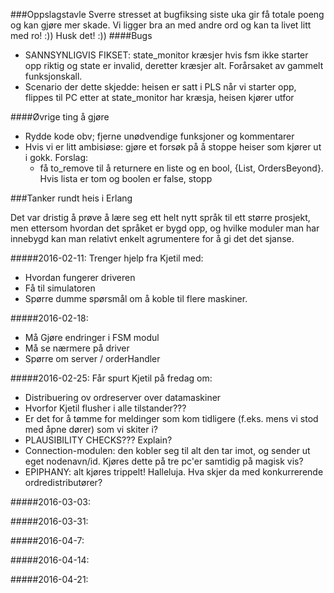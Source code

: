 ###Oppslagstavle
Sverre stresset at bugfiksing siste uka gir få totale poeng og kan gjøre mer skade. 
Vi ligger bra an med andre ord og kan ta livet litt med ro! :))
Husk det! :))
####Bugs
* SANNSYNLIGVIS FIKSET: state_monitor kræsjer hvis fsm ikke starter opp riktig og state er invalid, deretter kræsjer alt. Forårsaket av gammelt funksjonskall.
 * Scenario der dette skjedde: heisen er satt i PLS når vi starter opp, flippes til PC etter at state_monitor har kræsja, heisen kjører utfor

####Øvrige ting å gjøre
* Rydde kode obv; fjerne unødvendige funksjoner og kommentarer
* Hvis vi er litt ambisiøse: gjøre et forsøk på å stoppe heiser som kjører ut i gokk. Forslag:
  * få to_remove til å returnere en liste og en bool, {List, OrdersBeyond}. Hvis lista er tom og boolen er false, stopp


###Tanker rundt heis i Erlang

Det var dristig å prøve å lære seg ett helt nytt språk til ett større prosjekt, men ettersom hvordan det språket er bygd opp, og hvilke moduler man har innebygd kan man relativt enkelt agrumentere for å gi det det sjanse.

#####2016-02-11:
Trenger hjelp fra Kjetil med:
* Hvordan fungerer driveren
* Få til simulatoren
* Spørre dumme spørsmål om å koble til flere maskiner.

#####2016-02-18:
* Må Gjøre endringer i FSM modul
* Må se nærmere på driver
* Spørre om server / orderHandler

#####2016-02-25:
Får spurt Kjetil på fredag om:
* Distribuering ov ordreserver over datamaskiner
* Hvorfor Kjetil flusher i alle tilstander???
* Er det for å tømme for meldinger som kom tidligere (f.eks. mens vi stod med åpne dører) som vi skiter i?
* PLAUSIBILITY CHECKS??? Explain?
* Connection-modulen: den kobler seg til alt den tar imot, og sender ut eget nodenavn/id. Kjøres dette på tre pc'er samtidig på magisk vis?
* EPIPHANY: alt kjøres trippelt! Halleluja. Hva skjer da med konkurrerende ordredistributører?

#####2016-03-03:


#####2016-03-31:

#####2016-04-7:

#####2016-04-14:

#####2016-04-21:



